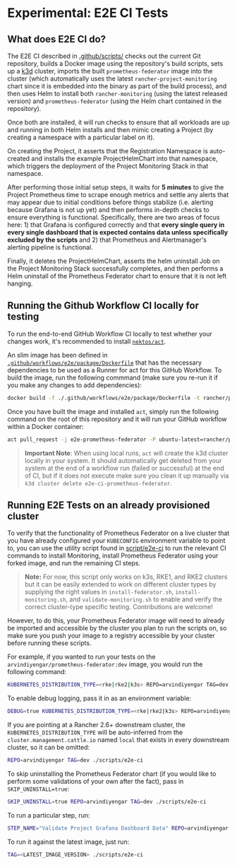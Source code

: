 # Experimental: E2E CI Tests

## What does E2E CI do?

The E2E CI described in [.github/scripts/](../../../.github/workflows/prom-fed-e2e-ci.yaml) checks out the current Git repository, builds a Docker image using the repository's build scripts, sets up a [k3d](https://k3d.io) cluster, imports the built `prometheus-federator` image into the cluster (which automatically uses the latest `rancher-project-monitoring` chart since it is embedded into the binary as part of the build process), and then uses Helm to install both `rancher-monitoring` (using the latest released version) and `prometheus-federator` (using the Helm chart contained in the repository).

Once both are installed, it will run checks to ensure that all workloads are up and running in both Helm installs and then mimic creating a Project (by creating a namespace with a particular label on it). 

On creating the Project, it asserts that the Registration Namespace is auto-created and installs the example ProjectHelmChart into that namespace, which triggers the deployment of the Project Monitoring Stack in that namespace.

After performing those initial setup steps, it waits for **5 minutes** to give the Project Prometheus time to scrape enough metrics and settle any alerts that may appear due to initial conditions before things stabilize (i.e. alerting because Grafana is not up yet) and then performs in-depth checks to ensure everything is functional. Specifically, there are two areas of focus here: 1) that Grafana is configured correctly and that **every single query in every single dashboard that is expected contains data unless specifically excluded by the scripts** and 2) that Prometheus and Alertmanager's alerting pipeline is functional.

Finally, it deletes the ProjectHelmChart, asserts the helm uninstall Job on the Project Monitoring Stack successfully completes, and then performs a Helm uninstall of the Prometheus Federator chart to ensure that it is not left hanging.

## Running the Github Workflow CI locally for testing

To run the end-to-end GitHub Workflow CI locally to test whether your changes work, it's recommended to install [`nektos/act`](https://github.com/nektos/act).

An slim image has been defined in [`.github/workflows/e2e/package/Dockerfile`](../../../.github/workflows/e2e/package/Dockerfile) that has the necessary dependencies to be used as a Runner for act for this GitHub Workflow. To build the image, run the following commmand (make sure you re-run it if you make any changes to add dependencies):

```bash
docker build -f ./.github/workflows/e2e/package/Dockerfile -t rancher/prometheus-federator-e2e:latest .
```

Once you have built the image and installed `act`, simply run the following command on the root of this repository and it will run your GitHub workflow within a Docker container:

```bash
act pull_request -j e2e-prometheus-federator -P ubuntu-latest=rancher/prometheus-federator-e2e:latest
```

> **Important Note**: When using local runs, `act` will create the k3d cluster locally in your system. It should automatically get deleted from your system at the end of a workflow run (failed or successful) at the end of CI, but if it does not execute make sure you clean it up manually via `k3d cluster delete e2e-ci-prometheus-federator`.

## Running E2E Tests on an already provisioned cluster

To verify that the functionality of Prometheus Federator on a live cluster that you have already configured your `KUBECONFIG` environment variable to point to, you can use the utility script found in [script/e2e-ci](../../../scripts/e2e-ci) to run the relevant CI commands to install Monitoring, install Prometheus Federator using your forked image, and run the remaining CI steps.

> **Note:** For now, this script only works on k3s, RKE1, and RKE2 clusters but it can be easily extended to work on different cluster types by supplying the right values in `install-federator.sh`, `install-monitoring.sh`, and `validate-monitoring.sh` to enable and verify the correct cluster-type specific testing. Contributions are welcome!

However, to do this, your Prometheus Federator image will need to already be imported and accessible by the cluster you plan to run the scripts on, so make sure you push your image to a registry accessible by your cluster before running these scripts.

For example, if you wanted to run your tests on the `arvindiyengar/prometheus-federator:dev` image, you would run the following command:

```bash
KUBERNETES_DISTRIBUTION_TYPE=<rke|rke2|k3s> REPO=arvindiyengar TAG=dev ./scripts/e2e-ci
```

To enable debug logging, pass it in as an environment variable:

```bash
DEBUG=true KUBERNETES_DISTRIBUTION_TYPE=<rke|rke2|k3s> REPO=arvindiyengar TAG=dev ./scripts/e2e-ci
```

If you are pointing at a Rancher 2.6+ downstream cluster, the `KUBERNETES_DISTRIBUTION_TYPE` will be auto-inferred from the `cluster.management.cattle.io` named `local` that exists in every downstream cluster, so it can be omitted:

```bash
REPO=arvindiyengar TAG=dev ./scripts/e2e-ci
```

To skip uninstalling the Prometheus Federator chart (if you would like to perform some validations of your own after the fact), pass in `SKIP_UNINSTALL=true`:

```bash
SKIP_UNINSTALL=true REPO=arvindiyengar TAG=dev ./scripts/e2e-ci
```

To run a particular step, run:

```bash
STEP_NAME="Validate Project Grafana Dashboard Data" REPO=arvindiyengar TAG=dev ./scripts/e2e-ci
```

To run it against the latest image, just run:

```bash
TAG=<LATEST_IMAGE_VERSION> ./scripts/e2e-ci
```

